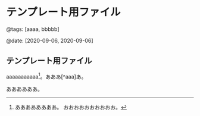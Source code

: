 # テンプレート用ファイル

@tags: [aaaa, bbbbb]

@date: [2020-09-06, 2020-09-06]

## テンプレート用ファイル

aaaaaaaaaaa[^test-aaa]。あああ[^aaa]あ。

[^test-aaa]: ああああああああ。
おおおおおおおおおお。

ああああああ。
